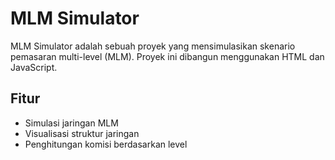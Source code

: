 # MLM Simulator

MLM Simulator adalah sebuah proyek yang mensimulasikan skenario pemasaran multi-level (MLM). Proyek ini dibangun menggunakan HTML dan JavaScript.

## Fitur

- Simulasi jaringan MLM
- Visualisasi struktur jaringan
- Penghitungan komisi berdasarkan level
